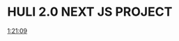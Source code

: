 # HULI 2.0 NEXT JS PROJECT

[1:21:09](https://www.youtube.com/watch?v=MqDlsjc8GLo&t=4869s&ab_channel=SonnySangha)
